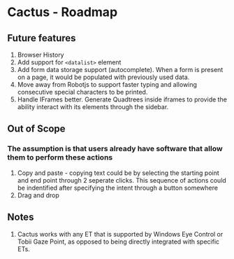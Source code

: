 # Cactus - Roadmap

## Future features

1. Browser History
2. Add support for `<datalist>` element
3. Add form data storage support (autocomplete). When a form is present on a page, it would be populated with previously used data.
4. Move away from Robotjs to support faster typing and allowing consecutive special characters to be printed.
5. Handle IFrames better. Generate Quadtrees inside iframes to provide the ability interact with its elements through the sidebar.

## Out of Scope
### The assumption is that users already have software that allow them to perform these actions
1. Copy and paste - copying text could be by selecting the starting point and end point through 2 seperate clicks. This sequence of actions could be indentified after specifying the intent through a button somewhere
2. Drag and drop

## Notes
1.  Cactus works with any ET that is supported by Windows Eye Control or Tobii Gaze Point, as opposed to being directly integrated with specific ETs. 


